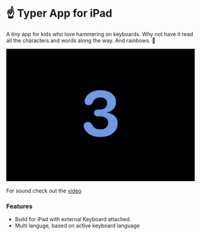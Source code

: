 # ☝️ Typer App for iPad

A tiny app for kids who love hammering on keyboards. Why not have it read all the characters and words along the way. And rainbows. 🌈

![Teaser](Assets/Typer-Demo.gif)

For sound check out the [video](https://youtu.be/xRLMbQ5TKVU)

### Features
* Build for iPad with external Keyboard attached.
* Multi languge, based on active keyboard language
